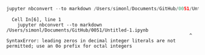 ```python
jupyter nbconvert --to markdown /Users/simonl/Documents/GitHub/0051/Untitled-1.ipynb
```


      Cell In[6], line 1
        jupyter nbconvert --to markdown /Users/simonl/Documents/GitHub/0051/Untitled-1.ipynb
                                                                       ^
    SyntaxError: leading zeros in decimal integer literals are not permitted; use an 0o prefix for octal integers




```python

```
